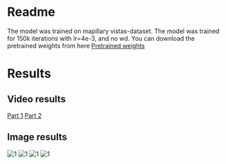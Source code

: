# Readme
The model was trained on mapillary vistas-dataset.
The model was trained for 150k iterations with lr=4e-3, and no wd.
You can download the pretrained weights from here
[Pretrained weights](https://drive.google.com/file/d/1gysKdd2u5emLieG_Mxynfy24HmfG5X77/view?usp=sharing)

# Results
## Video results
[Part 1](https://youtu.be/nuMQ4LNMWu8)
[Part 2](https://youtu.be/wxh-zhL5_9w)

## Image results
![1](outputs/401.png)
![1](outputs/116.png)
![1](outputs/4905.png)
![1](outputs/4418.png)
